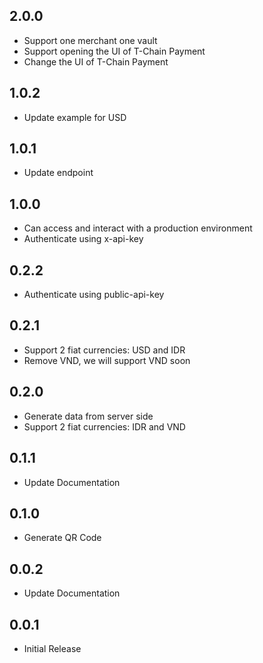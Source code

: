 ## 2.0.0
* Support one merchant one vault 
* Support opening the UI of T-Chain Payment
* Change the UI of T-Chain Payment

## 1.0.2
* Update example for USD

## 1.0.1
* Update endpoint

## 1.0.0
* Can access and interact with a production environment
* Authenticate using x-api-key 

## 0.2.2
* Authenticate using public-api-key 

## 0.2.1
* Support 2 fiat currencies: USD and IDR
* Remove VND, we will support VND soon

## 0.2.0
* Generate data from server side
* Support 2 fiat currencies: IDR and VND

## 0.1.1
* Update Documentation

## 0.1.0
* Generate QR Code

## 0.0.2
* Update Documentation

## 0.0.1
* Initial Release